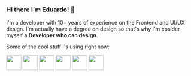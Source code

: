### Hi there I´m Eduardo! 👋 

I'm a developer with 10+ years of experience on the Frontend and UI/UX design. I'm actually have a degree on design so that's why I'm cosider myself a **Developer who can design**.

Some of the cool stuff I's using right now:

<img height="40" src="https://cdn.simpleicons.org/react" /> <img height="40" src="https://cdn.simpleicons.org/typescript" /> <img height="40" src="https://cdn.simpleicons.org/graphql" /> <img height="40" src="https://cdn.simpleicons.org/nodedotjs" /> <img height="40" src="https://cdn.simpleicons.org/javascript" /> <img height="40" src="https://cdn.simpleicons.org/astro" />
<!--
**EduardoColmenero/EduardoColmenero** is a ✨ _special_ ✨ repository because its `README.md` (this file) appears on your GitHub profile.

Here are some ideas to get you started:

- 🔭 I’m currently working on ...
- 🌱 I’m currently learning ...
- 👯 I’m looking to collaborate on ...
- 🤔 I’m looking for help with ...
- 💬 Ask me about ...
- 📫 How to reach me: ...
- 😄 Pronouns: ...
- ⚡ Fun fact: ...
-->
